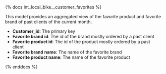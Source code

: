 {% docs int_local_bike__customer_favorites %}

This model provides an aggregated view of the favorite product and favorite brand of past clients of the current month.

- **Customer_id**: The primary key
- **Favorite brand id**: The id of the brand mostly ordered by a past client
- **Favorite product id**: The id of the product mostly ordered by a past client
- **Favorite brand name**: The name of the favorite brand
- **Favorite product name**: The name of the favorite product

{% enddocs %}
